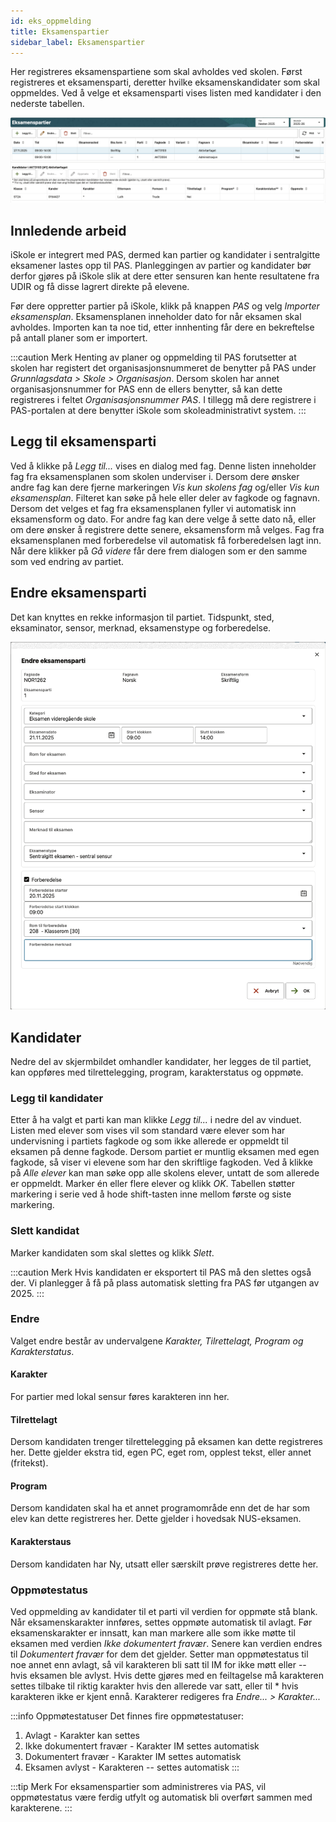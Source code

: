 ```yaml
---
id: eks_oppmelding
title: Eksamenspartier
sidebar_label: Eksamenspartier
---
```


Her registreres eksamenspartiene som skal avholdes ved skolen. Først registreres et eksamensparti, deretter hvilke eksamenskandidater som skal oppmeldes. Ved å velge et eksamensparti vises listen med kandidater i den nederste tabellen.


![Eksamenspartier](/img/eks_eksamenspartier.png 'Eksamenspartier')

## Innledende arbeid
iSkole er integrert med PAS, dermed kan partier og kandidater i sentralgitte eksamener lastes opp til PAS. Planleggingen av partier og kandidater bør derfor gjøres på iSkole slik at dere etter sensuren kan hente resultatene fra UDIR og få disse lagrert direkte på elevene.

Før dere oppretter partier på iSkole, klikk på knappen _PAS_ og velg _Importer eksamensplan_. Eksamensplanen inneholder dato for når eksamen skal avholdes. Importen kan ta noe tid, etter innhenting får dere en bekreftelse på antall planer som er importert.

:::caution Merk
Henting av planer og oppmelding til PAS forutsetter at skolen har registert det organisasjonsnummeret de benytter på PAS under _Grunnlagsdata > Skole > Organisasjon_. Dersom skolen har annet organisasjonsnummer for PAS enn de ellers benytter, så kan dette registreres i feltet _Organisasjonsnummer PAS_. I tillegg må dere registrere i PAS-portalen at dere benytter iSkole som skoleadministrativt system.
:::

## Legg til eksamensparti
Ved å klikke på _Legg til..._ vises en dialog med fag. Denne listen inneholder fag fra eksamensplanen som skolen underviser i. Dersom dere ønsker andre fag kan dere fjerne markeringen _Vis kun skolens fag_ og/eller _Vis kun eksamensplan_. Filteret kan søke på hele eller deler av fagkode og fagnavn. Dersom det velges et fag fra eksamensplanen fyller vi automatisk inn eksamensform og dato. For andre fag kan dere velge å sette dato nå, eller om dere ønsker å registrere dette senere, eksamensform må velges. Fag fra eksamensplanen med forberedelse vil automatisk få forberedelsen lagt inn. Når dere klikker på _Gå videre_ får dere frem dialogen som er den samme som ved endring av partiet.

## Endre eksamensparti
Det kan knyttes en rekke informasjon til partiet. Tidspunkt, sted, eksaminator, sensor, merknad, eksamenstype og forberedelse. 

![Eksamenspartier](/img/eks_endre_parti.png 'Eksamensparti endre')




## Kandidater
Nedre del av skjermbildet omhandler kandidater, her legges de til partiet, kan oppføres med tilrettelegging, program, karakterstatus og oppmøte.

### Legg til kandidater
Etter å ha valgt et parti kan man klikke _Legg til..._ i nedre del av vinduet. Listen med elever som vises vil som standard være elever som har undervisning i partiets fagkode og som ikke allerede er oppmeldt til eksamen på denne fagkode. Dersom partiet er muntlig eksamen med egen fagkode, så viser vi elevene som har den skriftlige fagkoden. Ved å klikke på _Alle elever_ kan man søke opp alle skolens elever, untatt de som allerede er oppmeldt. Marker én eller flere elever og klikk _OK_. Tabellen støtter markering i serie ved å hode shift-tasten inne mellom første og siste markering.

### Slett kandidat
Marker kandidaten som skal slettes og klikk _Slett_.

:::caution Merk
Hvis kandidaten er eksportert til PAS må den slettes også der. Vi planlegger å få på plass automatisk sletting fra PAS før utgangen av 2025.
:::

### Endre
Valget endre består av undervalgene _Karakter, Tilrettelagt, Program og Karakterstatus_.

#### Karakter
For partier med lokal sensur føres karakteren inn her. 

#### Tilrettelagt
Dersom kandidaten trenger tilrettelegging på eksamen kan dette registreres her. Dette gjelder ekstra tid, egen PC, eget rom, opplest tekst, eller annet (fritekst).

#### Program
Dersom kandidaten skal ha et annet programområde enn det de har som elev kan dette registreres her. Dette gjelder i hovedsak NUS-eksamen.

#### Karakterstaus
Dersom kandidaten har Ny, utsatt eller særskilt prøve registreres dette her.

### Oppmøtestatus
Ved oppmelding av kandidater til et parti vil verdien for oppmøte stå blank. Når eksamenskarakter innføres, settes oppmøte automatisk til avlagt. Før eksamenskarakter er innsatt, kan man markere alle som ikke møtte til eksamen med verdien _Ikke dokumentert fravær_. Senere kan verdien endres til _Dokumentert fravær_ for dem det gjelder. Setter man oppmøtestatus til noe annet enn avlagt, så vil karakteren bli satt til IM for ikke møtt eller -- hvis eksamen ble avlyst. Hvis dette gjøres med en feiltagelse må karakteren settes tilbake til riktig karakter hvis den allerede var satt, eller til * hvis karakteren ikke er kjent ennå. Karakterer redigeres fra _Endre... > Karakter..._

:::info Oppmøtestatuser
Det finnes fire oppmøtestatuser:
1. Avlagt - Karakter kan settes
1. Ikke dokumentert fravær - Karakter IM settes automatisk
1. Dokumentert fravær - Karakter IM settes automatisk
1. Eksamen avlyst - Karakteren -- settes automatisk
:::

:::tip Merk
For eksamenspartier som administreres via PAS, vil oppmøtestatus være ferdig utfylt og automatisk bli overført sammen med karakterene.
:::
